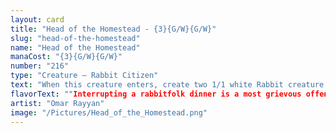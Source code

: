 ```yaml
---
layout: card
title: "Head of the Homestead - {3}{G/W}{G/W}"
slug: "head-of-the-homestead"
name: "Head of the Homestead"
manaCost: "{3}{G/W}{G/W}"
number: "216"
type: "Creature — Rabbit Citizen"
text: "When this creature enters, create two 1/1 white Rabbit creature tokens."
flavorText: ""Interrupting a rabbitfolk dinner is a most grievous offense. If you must do so, bring gifts for the little ones, or bring a shield."\n—*Giddy's Guide to Valley*"
artist: "Omar Rayyan"
image: "/Pictures/Head_of_the_Homestead.png"
---
```


